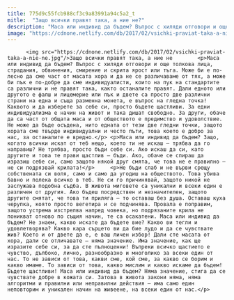 ```yaml
---
title: 775d9c55fcb988cf3c9a83991a94c5a2_t
mitle:  "Защо всички правят така, а ние не?"
description: "Маса или индивид да бъдем? Въпрос с хиляди отговори и още толкова лица, страдания, обвинения, смирение и скрита ярост или тъга. Може би е по-лесно да сме част от масата хора и да не се различаваме от тях, а може би пък е по-добре да сме индивидуалисти, които на пук на стандартите са различни и …"
image: "https://cdnone.netlify.com/db/2017/02/vsichki-praviat-taka-a-nie-ne.jpg"
---
```


          <img src="https://cdnone.netlify.com/db/2017/02/vsichki-praviat-taka-a-nie-ne.jpg"/>Защо всички правят така, а ние не        <p>Маса или индивид да бъдем? Въпрос с хиляди отговори и още толкова лица, страдания, обвинения, смирение и скрита ярост или тъга. Може би е по-лесно да сме част от масата хора и да не се различаваме от тях, а може би пък е по-добре да сме индивидуалисти, които на пук на стандартите са различни и не правят така, както останалите правят. Дали едното или другото е фалш и лицемерие или пък и двете са просто две различни страни на една и съща разменна монета, е въпрос на гледна точка! Каквото и да изберете за себе си, просто бъдете щастливи. За едни индивидуализма е начин на живот и така дишат свободно. За други, обаче да са част от общата маса и от обществото е предимство и удоволствие. Не може да бъде осъдена, нито едната от тези две гледни точки, защото хората сме твърде индивидуални и често пъти, това което е добро за нас, за останалите е вредно.</p> <p>Маса или индивид да бъдем? Защо, когато всички искат от теб нещо, което ти не искаш – трябва да го направиш? Не трябва, просто бъди себе си. Ако искаш да си, като другите и това те прави щастлив – бъди. Ако, обаче се спираш да изразиш себе си, само защото някой друг смята, че това не е правилно – не си подрязвай крилата!</p>     <p>Не бъди слаб и не върви срещу собствената си воля, само и само да угодиш на обществото. Това убива бавно и полека всичко в теб. Не си го причинявай, защото никой не заслужава подобна съдба. В живота миговете са уникални и всеки един е различен от другия. Ако бъдеш посредствен и незначителен, защото другите смятат, че това ти приляга – то оставаш без душа. Оставаш куха черупка, която просто вегетира и се подчинява. Провала е поправим, защото устрема изстрелва напред човека, но подрязаните крила не поникват отново по същия начин, те са осакатени. Маса или индивид да бъдем? Не знаем, какво искате да бъдете вие? Какво ви тегли и удовлетворява? Какво кара сърцето ви да бие лудо и да се чувствате жив? Което и от двете да е, е ваш личен избор! Дали сте масата от хора, дали се отличавате – няма значение. Има значение, как ще изразите себе си, за да сте пълноценни! Въпреки всичко щастието е чувство, дълбоко, лично, разнообразно и многолико за всеки един от нас. То не зависи от това, какви сме, кой сме, за какво се борим и какво имаме. То зависи от това, какво мислим и какво искаме да бъдем! Бъдете щастливи! Маса или индивид да бъдем? Няма значение, стига да се чувствате добре в кожата си. Затова в живота закони няма, няма алгоритми и правилни или неправилни действия – има само един неповторим и уникален начин на живеене, на всеки един от нас.</p>        